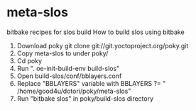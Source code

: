 # meta-slos
bitbake recipes for slos build
How to build slos using bitbake
1. Download poky 
   git clone git://git.yoctoproject.org/poky.git
2. Copy meta-slos to under poky/
3. Cd poky
4. Run ". oe-init-build-env build-slos"
5. Open build-slos/conf/bblayers.conf
6. Replace "BBLAYERS" variable with
   BBLAYERS ?= " /home/good4u/dotori/poky/meta-slos"
7. Run "bitbake slos" in poky/build-slos directory
